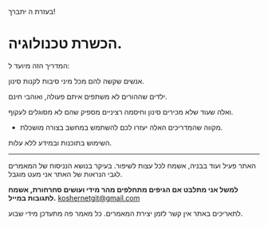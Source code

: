 בעזרת ה יתברך!

# הכשרת טכנולוגיה.

המדריך הזה מיועד ל:

אנשים שקשה להם מכל מיני סיבות לקנות סינון.

ילדים שההורים לא משתפים איתם פעולה, ואוהבי חינם.

ואלה שעוד שלא מכירים סינון וחיסמה רציניים מספיק שהם לא מסוגלים לעקוף.

- מקווה שהמדריכים האלה יעזרו לכם להשתמש במחשב בצורה מושכלת.

השימוש בתוכנות ובמידע ללא עלות.

---

האתר פעיל ועוד בבניה, אשמח לכל עצות לשיפור. בעיקר בנושא הנניסוח של המאמרים לגבי הנראות של האתר אני מעט מוגבל.

**למשל אני מתלבט אם הגיפים מתחלפים מהר מידי ועושים סחרחורת, אשמח לתגובות במייל.** koshernetgit@gmail.com

לתאריכים באתר אין קשר לזמן יצירת המאמרים. כל מאמר פה מתעדכן מידי שבוע.
